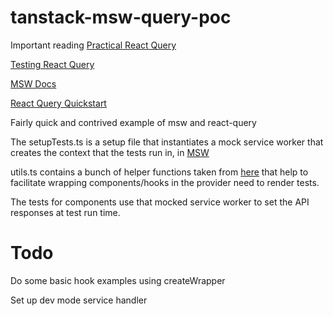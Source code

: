 # tanstack-msw-query-poc

Important reading
[Practical React Query](https://tkdodo.eu/blog/practical-react-query)

[Testing React Query](https://tkdodo.eu/blog/testing-react-query)

[MSW Docs](https://mswjs.io/docs/)

[React Query Quickstart](https://tanstack.com/query/v4/docs/react/quick-start)

Fairly quick and contrived example of msw and react-query

The setupTests.ts is a setup file that instantiates a mock service worker that creates the context that the tests run in, in [MSW](https://github.com/mswjs/examples/blob/master/examples/rest-react/src/setupTests.js)

utils.ts contains a bunch of helper functions taken from [here](https://github.com/TkDodo/testing-react-query) that help to facilitate 
wrapping components/hooks in the provider need to render tests.

The tests for components use that mocked service worker to set the API responses at test run time.

# Todo

Do some basic hook examples using createWrapper

Set up dev mode service handler

